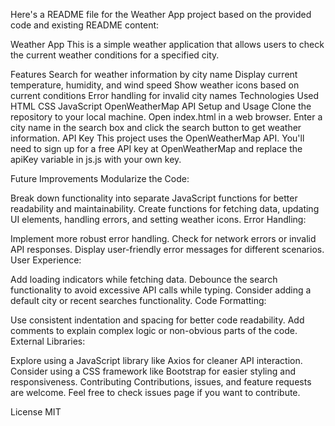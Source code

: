 Here's a README file for the Weather App project based on the provided code and existing README content:

Weather App
This is a simple weather application that allows users to check the current weather conditions for a specified city.

Features
Search for weather information by city name
Display current temperature, humidity, and wind speed
Show weather icons based on current conditions
Error handling for invalid city names
Technologies Used
HTML
CSS
JavaScript
OpenWeatherMap API
Setup and Usage
Clone the repository to your local machine.
Open index.html in a web browser.
Enter a city name in the search box and click the search button to get weather information.
API Key
This project uses the OpenWeatherMap API. You'll need to sign up for a free API key at OpenWeatherMap and replace the apiKey variable in js.js with your own key.

Future Improvements
Modularize the Code:

Break down functionality into separate JavaScript functions for better readability and maintainability.
Create functions for fetching data, updating UI elements, handling errors, and setting weather icons.
Error Handling:

Implement more robust error handling.
Check for network errors or invalid API responses.
Display user-friendly error messages for different scenarios.
User Experience:

Add loading indicators while fetching data.
Debounce the search functionality to avoid excessive API calls while typing.
Consider adding a default city or recent searches functionality.
Code Formatting:

Use consistent indentation and spacing for better code readability.
Add comments to explain complex logic or non-obvious parts of the code.
External Libraries:

Explore using a JavaScript library like Axios for cleaner API interaction.
Consider using a CSS framework like Bootstrap for easier styling and responsiveness.
Contributing
Contributions, issues, and feature requests are welcome. Feel free to check issues page if you want to contribute.

License
MIT
